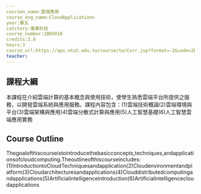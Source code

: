 ```yaml
---
coursen_name:雲端應用
course_eng_name:CloudApplications
year:專五
catctory:專業科目
course_number:2B05010
credits:3.0
hours:3
course_url:https://aps.ntut.edu.tw/course/tw/Curr.jsp?format=-2&code=2B05010
teacher:
---
```


## 課程大綱

本課程在介紹雲端計算的基本概念與使用技術，使學生熟悉雲端平台所提供之服務，以開發雲端系統與應用服務。課程內容包含：(1)雲端技術概論(2)雲端環境與平台(3)雲端架構與應用(4)雲端分散式計算與應用(5)人工智慧基礎(6)人工智慧雲端應用實務


## Course Outline

Thegoalofthiscourseistointroducethebasicconcepts,techniques,andapplicationsofcloudcomputing.Theoutlineofthiscourseincludes:(1)IntroductiontoCloudTechniquesandapplication(2)Cloudenvironmentandplatform(3)Cloudarchitecturesandapplications(4)Clouddistributedcomputingandapplications(5)Artificialintelligenceintroduction(6)Artificialintelligencecloudapplications

